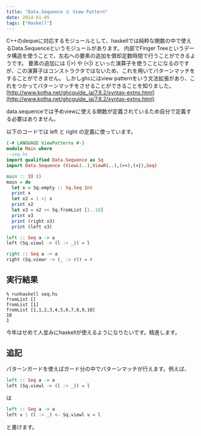 ```yaml
---
title: "Data.Sequence と View Pattern"
date: 2014-01-05
tags: ["Haskell"]
---
```


C++のdequeに対応するモジュールとして、haskellでは純粋な関数の中で使えるData.Sequenceというモジュールがあります。
内部でFinger Treeというデータ構造を使うことで、左右への要素の追加を償却定数時間で行うことができるようです。
要素の追加には (|>) や (<|) といった演算子を使うことになるのですが、この演算子はコンストラクタではないため、これを用いてパターンマッチをすることができません。
しかしghcにはview patternをいう文法拡張があり、これをつかってパターンマッチをさせることができることを知りました。
[http://www.kotha.net/ghcguide_ja/7.6.2/syntax-extns.html](http://www.kotha.net/ghcguide_ja/7.6.2/syntax-extns.html)

data.sequenceでは予めviewに使える関数が定義されているため自分で定義する必要はありません。

以下のコードでは left と right の定義に使っています。

```haskell
{-# LANGUAGE ViewPatterns #-}
module Main where
--seq.hs
import qualified Data.Sequence as Sq
import Data.Sequence (ViewL(..),ViewR(..),(><),(<|),Seq)

main :: IO ()
main = do
  let x = Sq.empty :: Sq.Seq Int
  print x
  let x2 = 1 <| x
  print x2
  let x3 = x2 >< Sq.fromList [1..10]
  print x3
  print (right x3)
  print (left x3)

left :: Seq a -> a
left (Sq.viewl -> (l :< _)) = l

right :: Seq a -> a
right (Sq.viewr -> (_ :> r)) = r
```

実行結果
-------

```shell
% runhaskell seq.hs
fromList []
fromList [1]
fromList [1,1,2,3,4,5,6,7,8,9,10]
10
1
```

今年はせめて人並みにhaskellが使えるようになりたいです。精進します。


追記
----

パターンガードを使えばガード分の中でパターンマッチが行えます。例えば、

```haskell
left :: Seq a -> a
left (Sq.viewl -> (l :< _)) = l
```
は

```haskell
left :: Seq a -> a
left v | (l :< _) <- Sq.viewl v = l
```
と書けます。
